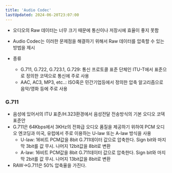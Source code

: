 ```yaml
---
title: 'Audio Codec'
lastUpdated: 2024-06-20T23:07:00
---
```


- 오디오의 Raw 데이터는 너무 크기 때문에 통신이나 저장시에 효율이 좋지 못함
- Audio Codec는 이러한 문제점을 해결하기 위해서 Raw 데이터를 압축할 수 있는 방법을 제시

- 종류
  - G.711, G.722, G.723.1, G.729: 통신 프로토콜 표준 단체인 ITU-T에서 표준으로 정의한 코덱으로 통신에 주로 사용
  - AAC, AC3, MP3, etc..: ISO혹은 민간기업등에서 정의한 압축 알고리즘으로 음악/영화 등에 주로 사용

### G.711

- 음성에 있어서의 ITU 표준/H.323환경에서 음성전달 전송방식의 기본 오디오 코덱 표준안
- G.711은 64Kbps에서 3KHz의 전화급 오디오 품질을 제공하기 위하여 PCM 오디오 엔코딩과 미국, 유럽에서 주로 이용하는 U-law 또는 A-law 방식을 사용
  - U-law: 16비트 PCM값을 8bit G.711데이터 값으로 압축한다. Sign bit와 마지막 3bit를 값 무시. 나머지 12bit값을 8bit로 변환
  - A-law: 16비트 PCM값을 8bit G.711데이터 값으로 압축한다. Sign bit와 마지막 2bit를 값 무시. 나머지 13bit값을 8bit로 변환
- RAW->G.711은 50% 압축율을 가진다.
